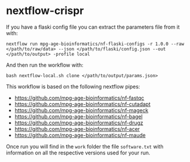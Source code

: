 # nextflow-crispr

If you have a flaski config file you can extract the parameters file from it with:

```
nextflow run mpg-age-bioinformatics/nf-flaski-configs -r 1.0.0 --raw </path/to/raw/data> --json </path/to/flaski/config.json --out </path/to/output> -profile local
```

And then run the workflow with:
```
bash nextflow-local.sh clone </path/to/output/params.json>
```

This workflow is based on the following nextflow pipes:

- https://github.com/mpg-age-bioinformatics/nf-fastqc
- https://github.com/mpg-age-bioinformatics/nf-cutadapt
- https://github.com/mpg-age-bioinformatics/nf-mageck
- https://github.com/mpg-age-bioinformatics/nf-bagel
- https://github.com/mpg-age-bioinformatics/nf-drugz
- https://github.com/mpg-age-bioinformatics/nf-acer
- https://github.com/mpg-age-bioinformatics/nf-maude

Once run you will find in the `work` folder the file `software.txt` with information on all the respective versions used for your run.
